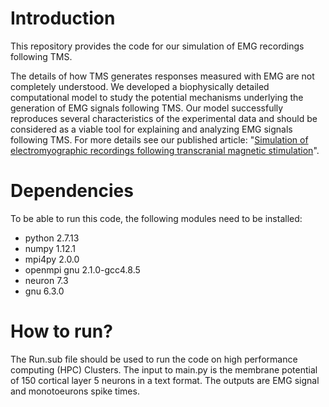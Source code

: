 # Introduction
This repository provides the code for our simulation of EMG recordings following TMS. 

The details of how TMS generates responses measured with EMG are not completely understood. We developed a biophysically detailed computational model to study the potential mechanisms underlying the generation of EMG signals following TMS. Our model successfully reproduces several characteristics of the experimental data and should be considered as a viable tool for explaining and analyzing EMG signals following TMS. For more details see our published article: "[Simulation of electromyographic recordings following transcranial magnetic stimulation](https://doi.org/10.1152/jn.00626.2017)".

# Dependencies
To be able to run this code, the following modules need to be installed:
* python 2.7.13 
* numpy 1.12.1 
* mpi4py 2.0.0
* openmpi gnu 2.1.0-gcc4.8.5 
* neuron 7.3
* gnu 6.3.0

# How to run?
The Run.sub file should be used to run the code on high performance computing (HPC) Clusters. The input to main.py is the membrane potential of 150 cortical layer 5 neurons in a text format. The outputs are EMG signal and monotoeurons spike times.
